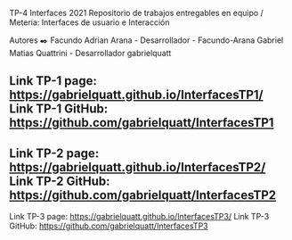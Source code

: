 TP-4 Interfaces 2021
Repositorio de trabajos entregables en equipo / Meteria: Interfaces de usuario e Interacción

Autores ✒️
Facundo Adrian Arana - Desarrollador - Facundo-Arana
Gabriel Matias Quattrini - Desarrollador gabrielquatt

Link TP-1 page: https://gabrielquatt.github.io/InterfacesTP1/
Link TP-1 GitHub: https://github.com/gabrielquatt/InterfacesTP1
-----------------------------------------------------------------
Link TP-2 page: https://gabrielquatt.github.io/InterfacesTP2/
Link TP-2 GitHub: https://github.com/gabrielquatt/InterfacesTP2
-----------------------------------------------------------------
Link TP-3 page: https://gabrielquatt.github.io/InterfacesTP3/
Link TP-3 GitHub: https://github.com/gabrielquatt/InterfacesTP3

